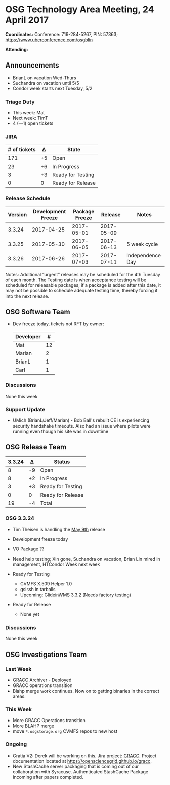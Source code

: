 # OSG Technology Area Meeting, 24 April 2017

**Coordinates:** Conference: 719-284-5267, PIN: 57363; <https://www.uberconference.com/osgblin>  

**Attending:**   


## Announcements

-   BrianL on vacation Wed-Thurs
-   Suchandra on vacation until 5/5
-   Condor week starts next Tuesday, 5/2


### Triage Duty

-   This week: Mat
-   Next week: TimT
-   4 (&#x2014;1) open tickets


### JIRA

| # of tickets | &Delta; | State             |
|------------ |------- |----------------- |
| 171          | +5      | Open              |
| 23           | +6      | In Progress       |
| 3            | +3      | Ready for Testing |
| 0            | 0       | Ready for Release |


### Release Schedule

| Version | Development Freeze | Package Freeze | Release    | Notes            |
|------- |------------------ |-------------- |---------- |---------------- |
| 3.3.24  | 2017-04-25         | 2017-05-01     | 2017-05-09 |                  |
| 3.3.25  | 2017-05-30         | 2017-06-05     | 2017-06-13 | 5 week cycle     |
| 3.3.26  | 2017-06-26         | 2017-07-03     | 2017-07-11 | Independence Day |

Notes: Additional “urgent” releases may be scheduled for the 4th Tuesday of each month. The Testing date is when acceptance testing will be scheduled for releasable packages; if a package is added after this date, it may not be possible to schedule adequate testing time, thereby forcing it into the next release.  


## OSG Software Team

-   Dev freeze today, tickets not RFT by owner:  
    
    | Developer | #  |
    |--------- |--- |
    | Mat       | 12 |
    | Marian    | 2  |
    | BrianL    | 1  |
    | Carl      | 1  |


### Discussions

None this week  


### Support Update

-   UMich (BrianL/Jeff/Marian) - Bob Ball's rebuilt CE is experiencing security handshake timeouts. Also had an issue where pilots were running even though his site was in downtime


## OSG Release Team

| 3.3.24 | &Delta; | Status            |
|------ |------- |----------------- |
| 8      | -9      | Open              |
| 8      | +2      | In Progress       |
| 3      | +3      | Ready for Testing |
| 0      | 0       | Ready for Release |
| 19     | -4      | Total             |


### OSG 3.3.24
-   Tim Theisen is handling the [May 9th](https://jira.opensciencegrid.org/issues/?filter=15254&jql=project%20%3D%20SOFTWARE%20AND%20labels%20%3D%203.3.24%20ORDER%20BY%20status%20ASC%2C%20priority%20DESC%2C%20assignee%20ASC) release
-   Development freeze today
-   VO Package ??
-   Need help testing; Xin gone, Suchandra on vacation, Brian Lin mired in management, HTCondor Week next week

-   Ready for Testing  
    -   CVMFS X.509 Helper 1.0
    -   gsissh in tarballs
    -   Upcoming: GlideinWMS 3.3.2 (Needs factory testing)
-   Ready for Release  
    -   None yet


### Discussions

None this week  


## OSG Investigations Team


### Last Week

-   GRACC Archiver - Deployed
-   GRACC operations transition
-   Blahp merge work continues. Now on to getting binaries in the correct areas.


### This Week

-   More GRACC Operations transition
-   More BLAHP merge
-   move `*.osgstorage.org` CVMFS repos to new host


### Ongoing

-   Gratia V2: Derek will be working on this.  Jira project: [GRACC](https://jira.opensciencegrid.org/browse/GRACC/).  Project documentation located at <https://opensciencegrid.github.io/gracc>.
-   New StashCache server packaging that is coming out of our collaboration with Syracuse. Authenticated StashCache Package incoming after papers completed.
